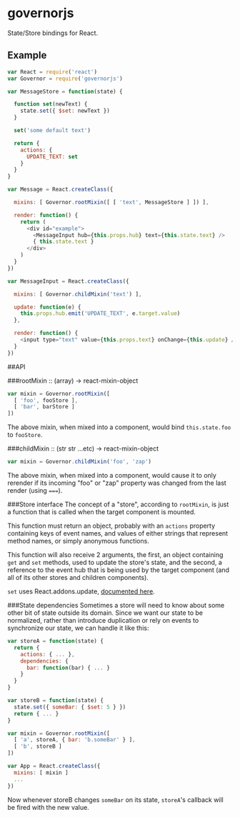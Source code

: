 # governorjs
State/Store bindings for React.

## Example
```javascript
var React = require('react')
var Governor = require('governorjs')

var MessageStore = function(state) {

  function set(newText) { 
    state.set({ $set: newText }) 
  }

  set('some default text')

  return {
    actions: {
      UPDATE_TEXT: set
    }
  }
}

var Message = React.createClass({

  mixins: [ Governor.rootMixin([ [ 'text', MessageStore ] ]) ],

  render: function() {
    return (
      <div id="example">
        <MessageInput hub={this.props.hub} text={this.state.text} />
        { this.state.text }
      </div>
    )
  }
})

var MessageInput = React.createClass({

  mixins: [ Governor.childMixin('text') ],

  update: function(e) {
    this.props.hub.emit('UPDATE_TEXT', e.target.value)
  },

  render: function() {
    <input type="text" value={this.props.text} onChange={this.update} />
  }
})
```

##API

###rootMixin :: (array) -> react-mixin-object
```javascript
var mixin = Governor.rootMixin([
  [ 'foo', fooStore ],
  [ 'bar', barStore ]
])
```

The above mixin, when mixed into a component, would bind ```this.state.foo``` to ```fooStore```.

###childMixin :: (str str ...etc) -> react-mixin-object
```javascript
var mixin = Governor.childMixin('foo', 'zap')
```
The above mixin, when mixed into a component, would cause it to only rerender if its incoming "foo" or "zap" property was changed from the last render (using ```===```).

###Store interface
The concept of a "store", according to ```rootMixin```, is just a function that is called when the target component is mounted.

This function must return an object, probably with an ```actions``` property containing keys of event names, and values of either strings that represent method names, or simply anonymous functions.

This function will also receive 2 arguments, the first, an object containing ```get``` and ```set``` methods, used to update the store's state, and the second, a reference to the event hub that is being used by the target component (and all of its other stores and children components).

```set``` uses React.addons.update, [documented here](http://facebook.github.io/react/docs/update.html).

###State dependencies
Sometimes a store will need to know about some other bit of state outside its domain. Since we want our state to be normalized, rather than introduce duplication or rely on events to synchronize
our state, we can handle it like this:

```javascript
var storeA = function(state) {
  return {
    actions: { ... },
    dependencies: {
      bar: function(bar) { ... }
    }
  }
}

var storeB = function(state) {
  state.set({ someBar: { $set: 5 } })
  return { ... }
}

var mixin = Governor.rootMixin([
  [ 'a', storeA, { bar: 'b.someBar' } ],
  [ 'b', storeB ]
])

var App = React.createClass({
  mixins: [ mixin ]
  ...
})
```

Now whenever storeB changes ```someBar``` on its state, ```storeA```'s callback will be fired with the new value.
